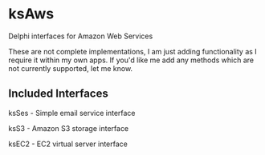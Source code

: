 # ksAws
Delphi interfaces for Amazon Web Services

These are not complete implementations, I am just adding functionality as I require it within my own apps.  If you'd like me add any methods which are not currently supported, let me know. 

Included Interfaces
-------------------
ksSes - Simple email service interface

ksS3  - Amazon S3 storage interface

ksEC2 - EC2 virtual server interface
